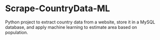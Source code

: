 # Scrape-CountryData-ML
Python project to extract country data from a website, store it in a MySQL database, and apply machine learning to estimate area based on population.
